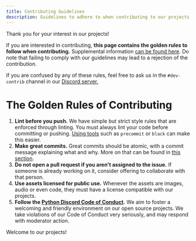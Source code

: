 ```yaml
---
title: Contributing Guidelines
description: Guidelines to adhere to when contributing to our projects.
---
```


Thank you for your interest in our projects!

If you are interested in contributing, **this page contains the golden rules to follow when contributing.**
Supplemental information [can be found here](./supplemental-information/).
Do note that failing to comply with our guidelines may lead to a rejection of the contribution.

If you are confused by any of these rules, feel free to ask us in the `#dev-contrib` channel in our [Discord server.](https://discord.gg/python)

# The Golden Rules of Contributing

1. **Lint before you push.** We have simple but strict style rules that are enforced through linting.
You must always lint your code before committing or pushing.
[Using tools](./supplemental-information/#linting-and-precommit) such as `precommit` or `black` can make this easier.
2. **Make great commits.**
Great commits should be atomic, with a commit message explaining what and why.
More on that can be found in [this section](./supplemental-information/#writing-good-commit-messages).
3. **Do not open a pull request if you aren't assigned to the issue.**
If someone is already working on it, consider offering to collaborate with that person.
4. **Use assets licensed for public use.**
Whenever the assets are images, audio or even code, they must have a license compatible with our projects.
5. **Follow the [Python Discord Code of Conduct](https://pydis.com/coc).**
We aim to foster a welcoming and friendly environment on our open source projects.
We take violations of our Code of Conduct very seriously, and may respond with moderator action.

Welcome to our projects!
